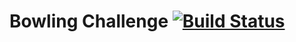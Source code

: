 
Bowling Challenge [![Build Status](https://travis-ci.com/camjw/bowling-challenge.svg?branch=master)](https://travis-ci.com/camjw/bowling-challenge)
=================
